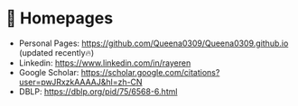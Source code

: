 # 📎 Homepages
- Personal Pages: https://github.com/Queena0309/Queena0309.github.io (updated recently🔥)
- Linkedin: https://www.linkedin.com/in/rayeren
- Google Scholar: https://scholar.google.com/citations?user=pwJRxzkAAAAJ&hl=zh-CN
- DBLP: https://dblp.org/pid/75/6568-6.html
